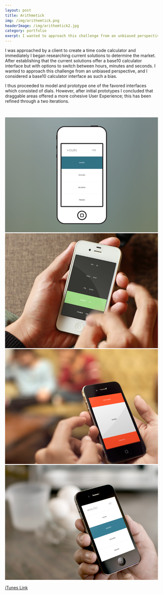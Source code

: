 ```yaml
---
layout: post
title: Arithmetick
img: /img/arithemtick.png
headerImage: /img/arithemtick2.jpg
category: portfolio
exerpt: I wanted to approach this challenge from an unbiased perspective, and I considered a base10 calculator interface as such a bias.
---
```


I was approached by a client to create a time code calculator and immediately I began researching current solutions to determine the market. After establishing that the current solutions offer a base10 calculator interface but with options to switch between hours, minutes and seconds. I wanted to approach this challenge from an unbiased perspective, and I considered a base10 calculator interface as such a bias.

I thus proceeded to model and prototype one of the favored interfaces which consisted of dials. However, after initial prototypes I concluded that draggable areas offered a more cohesive User Experience; this has been refined through a two iterations.

<br>

![](/img/Arithmetick-Screenshot.png)
![](/img/Arithmetick-iPhone2.png)
![](/img/Arithmetick-iPhone1.png)
![](/img/Arithmetick-iPhone3.png)

[iTunes Link](https://itunes.apple.com/gb/app/arithmetick-time-calculator/id559810806?mt=8)

